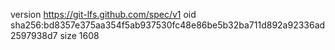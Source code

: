 version https://git-lfs.github.com/spec/v1
oid sha256:bd8357e375aa354f5ab937530fc48e86be5b32ba711d892a92336ad2597938d7
size 1608
